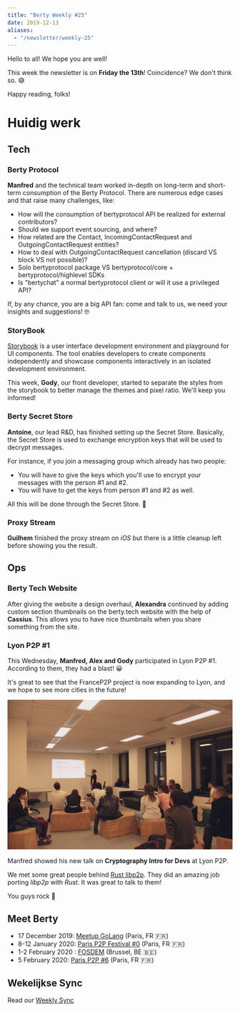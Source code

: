 ```yaml
---
title: "Berty Weekly #25"
date: 2019-12-13
aliases:
  - "/newsletter/weekly-25"
---
```


Hello to all! We hope you are well!

This week the newsletter is on **Friday the 13th**! Coincidence? We don't think so. 😅

Happy reading, folks!

# Huidig werk

## Tech

### Berty Protocol

**Manfred** and the technical team worked in-depth on long-term and short-term consumption of the Berty Protocol. There are numerous edge cases and that raise many challenges, like:
  * How will the consumption of bertyprotocol API be realized for external contributors?
  * Should we support event sourcing, and where?
  * How related are the Contact, IncomingContactRequest and OutgoingContactRequest entities?
  * How to deal with OutgoingContactRequest cancellation (discard VS block VS not possible)?
  * Solo bertyprotocol package VS bertyprotocol/core + bertyprotocol/highlevel SDKs
  * Is "bertychat" a normal bertyprotocol client or will it use a privileged API?

If, by any chance, you are a big API fan: come and talk to us, we need your insights and suggestions! 🤓


### StoryBook

[Storybook](https://storybook.js.org/) is a user interface development environment and playground for UI components. The tool enables developers to create components independently and showcase components interactively in an isolated development environment.

This week, **Gody**, our front developer, started to separate the styles from the storybook to better manage the themes and pixel ratio. We'll keep you informed!

### Berty Secret Store
**Antoine**, our lead R&D, has finished setting up the Secret Store. Basically, the Secret Store is used to exchange encryption keys that will be used to decrypt messages.

For instance, if you join a messaging group which already has two people:
* You will have to give the keys which you'll use to encrypt your messages with the person #1 and #2.
* You will have to get the keys from person #1 and #2 as well.

All this will be done through the Secret Store. 🤫

### Proxy Stream
**Guilhem** finished the proxy stream on _iOS_ but there is a little cleanup left before showing you the result.

## Ops

### Berty Tech Website

After giving the website a design overhaul, **Alexandra** continued  by adding custom section thumbnails on the berty.tech website with the help of **Cassius**. This allows you to have nice thumbnails when you share something from the site.

### Lyon P2P #1

This Wednesday, **Manfred, Alex and Gody** participated in Lyon P2P #1. According to them, they had a blast! 😀

It's great to see that the FranceP2P project is now expanding to Lyon, and we hope to see more cities in the future!

![image alt](ELi-Pz93-Xk-AIEy-Sg.jpg)

Manfred showed his new talk on **Cryptography Intro for Devs** at Lyon P2P.

We met some great people behind [Rust libp2p](https://github.com/libp2p/rust-libp2p). They did an amazing job porting _libp2p_ with _Rust_. It was great to talk to them!

You guys rock 🤘

## Meet Berty

* 17 December 2019: [Meetup GoLang](https://www.meetup.com/fr-FR/Golang-Paris/events/267027868/) (Paris, FR 🇫🇷)
* 8-12 January 2020: [Paris P2P Festival #0](https://p2p.paris/en/event/festival-0/) (Paris, FR 🇫🇷)
* 1-2 February 2020 : [FOSDEM](https://fosdem.org/2020/) (Brussel, BE 🇧🇪)
* 5 February 2020: [Paris P2P #6](https://p2p.paris/en/event/monthly-6/) (Paris, FR 🇫🇷)

## Wekelijkse Sync

Read our [Weekly Sync](https://github.com/berty/mgmt/blob/master/meeting-notes/2019/Q4/2019-12-13--staff-team-weekly-sync.md)
